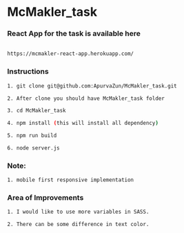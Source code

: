 # McMakler_task

### React App for the task is available here 

```bash

https://mcmakler-react-app.herokuapp.com/

```

### Instructions

```bash
1. git clone git@github.com:ApurvaZun/McMakler_task.git

2. After clone you should have McMakler_task folder

3. cd McMakler_task

4. npm install (this will install all dependency)

5. npm run build

6. node server.js
```

### Note:
```bash
1. mobile first responsive implementation
```

### Area of Improvements

```bash
1. I would like to use more variables in SASS.

2. There can be some difference in text color. 

```
